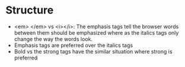 # Structure

- \<em> \</em> vs \<i>\</i>: The emphasis tags tell the browser words between them should be emphasized where as the italics tags only change the way the words look.
- Emphasis tags are preferred over the italics tags
- Bold vs the strong tags have the similar situation where strong is preferred
